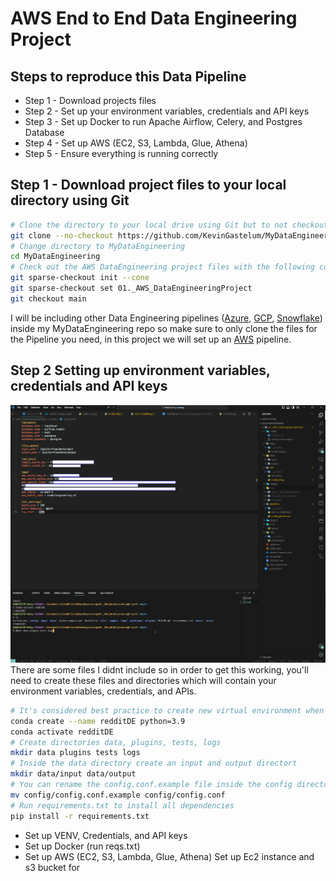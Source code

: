# AWS End to End Data Engineering Project

## Steps to reproduce this Data Pipeline

- Step 1 - Download projects files
- Step 2 - Set up your environment variables, credentials and API keys
- Step 3 - Set up Docker to run Apache Airflow, Celery, and Postgres Database
- Step 4 - Set up AWS (EC2, S3, Lambda, Glue, Athena)
- Step 5 - Ensure everything is running correctly

## Step 1 - Download project files to your local directory using Git

```bash
# Clone the directory to your local drive using Git but to not checkout any files yet using --no-checkout
git clone --no-checkout https://github.com/KevinGastelum/MyDataEngineering.git
# Change directory to MyDataEngineering
cd MyDataEngineering
# Check out the AWS DataEngineering project files with the following commands
git sparse-checkout init --cone
git sparse-checkout set 01._AWS_DataEngineeringProject
git checkout main
```

I will be including other Data Engineering pipelines ([Azure](https://azure.microsoft.com/en-us), [GCP](https://cloud.google.com/docs/overview), [Snowflake](https://www.snowflake.com/en/)) inside my MyDataEngineering repo so make sure to only clone the files for the Pipeline you need, in this project we will set up an [AWS](https://aws.amazon.com/) pipeline.

## Step 2 Setting up environment variables, credentials and API keys

<img src="01._AWS_DataEngineeringProject\images\Step1-redditDE.png">
There are some files I didnt include so in order to get this working, you'll need to create these files and directories which will contain your environment variables, credentials, and APIs.

```bash
# It's considered best practice to create new virtual environment when starting a new project, run python venv or use Conda for this.
conda create --name redditDE python=3.9
conda activate redditDE
# Create directories data, plugins, tests, logs
mkdir data plugins tests logs
# Inside the data directory create an input and output directort
mkdir data/input data/output
# You can rename the config.conf.example file inside the config directory to config.conf. Just fill in the brackets with your credentials
mv config/config.conf.example config/config.conf
# Run requirements.txt to install all dependencies
pip install -r requirements.txt
```

- Set up VENV, Credentials, and API keys
- Set up Docker (run reqs.txt)
- Set up AWS (EC2, S3, Lambda, Glue, Athena)
  Set up Ec2 instance and s3 bucket for

<!-- End to End AWS project to extract, transform, and load (ETL) real-time data from Reddit posts into a Redshift data warehouse. This pipeline integrates multiple technologies to ensure efficient data handling and storage.

<img src="images\RedditDataEngineering-.png">

## Technologies Used

- **Data Extraction**: Reddit API
- **Workflow Automation**: Apache Airflow, Celery
- **Database Management**: PostgreSQL
- **Cloud Storage**: Amazon S3
- **Data Transformation**: AWS Glue, Lambda
- **Query Service**: Amazon Athena
- **Data Warehousing**: Amazon Redshift
- **Data Visualization**:

## Data Pipeline

- **Automated Data Processing Workflow**: Utilizing Apache Airflow and Celery for data processing.
- **Data Storage**: PostgreSQL and Amazon S3 for data storage.
- **Data Transformation**: Integrates AWS Glue, Lambda and Amazon Athena for effective data transformation and querying.
- **Scalable Data Warehousing**: Utilizes Amazon Redshift for a high-performance data warehousing solution.

## Objective

Showcases my ability to integrate various technologies to create a robust and scalable data pipeline. Demonstrate my expertise in handling big data and my capabilities to deliver efficient and reliable data solutions. -->

<!-- =============================== -->

<!--

Take screensshots of Docker/Airflow, AWS EC2/S3, SQL/Celery, Glue/Lambda, Athena/Redshift, Visuals

-->

<!--
Docker Commands =

docker compose up -d --build
docker compose up -d

docker exec -it


--Fresh Start steps
Set up VENV - Conda
run reqs.txt to install all required packages
pull in config.conf settings , data, logs, plugins, tests
run docker build

-->
